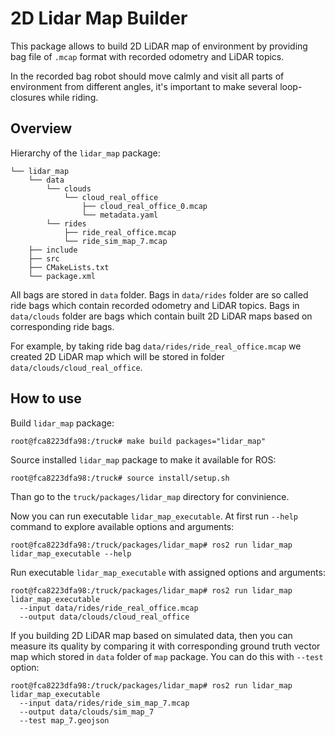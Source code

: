 # 2D Lidar Map Builder

This package allows to build 2D LiDAR map of environment by providing bag file of `.mcap` format with recorded odometry and LiDAR topics.

In the recorded bag robot should move calmly and visit all parts of environment from different angles, it's important to make several loop-closures while riding.

## Overview

Hierarchy of the `lidar_map` package:
```
└── lidar_map
    └── data
        └── clouds
            └── cloud_real_office
                ├── cloud_real_office_0.mcap
                └── metadata.yaml
        └── rides
            ├── ride_real_office.mcap
            └── ride_sim_map_7.mcap
    ├── include
    ├── src
    ├── CMakeLists.txt
    └── package.xml
```

All bags are stored in `data` folder. Bags in `data/rides` folder are so called ride bags which contain recorded odometry and LiDAR topics. Bags in `data/clouds` folder are bags which contain built 2D LiDAR maps based on corresponding ride bags.

For example, by taking ride bag `data/rides/ride_real_office.mcap` we created 2D LiDAR map which will be stored in folder `data/clouds/cloud_real_office`.

## How to use

Build `lidar_map` package:
```console
root@fca8223dfa98:/truck# make build packages="lidar_map"
```

Source installed `lidar_map` package to make it available for ROS:
```console
root@fca8223dfa98:/truck# source install/setup.sh
```

Than go to the `truck/packages/lidar_map` directory for convinience.

Now you can run executable `lidar_map_executable`. At first run `--help` command to explore available options and arguments:
```console
root@fca8223dfa98:/truck/packages/lidar_map# ros2 run lidar_map lidar_map_executable --help
```

Run executable `lidar_map_executable` with assigned options and arguments:
```console
root@fca8223dfa98:/truck/packages/lidar_map# ros2 run lidar_map lidar_map_executable
  --input data/rides/ride_real_office.mcap
  --output data/clouds/cloud_real_office
```

If you building 2D LiDAR map based on simulated data, then you can measure its quality by comparing it with corresponding ground truth vector map which stored in `data` folder of `map` package. You can do this with `--test` option:
```console
root@fca8223dfa98:/truck/packages/lidar_map# ros2 run lidar_map lidar_map_executable
  --input data/rides/ride_sim_map_7.mcap
  --output data/clouds/sim_map_7
  --test map_7.geojson
```
